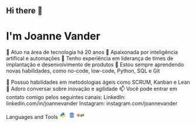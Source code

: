 ## Hi there 👋
<h1>I'm Joanne Vander</h1>

🔭 Atuo na área de tecnologia há 20 anos
💬 Apaixonada por inteligência artifical e automações
👯 Tenho experiência em liderança de times de implantação e desenvolvimento de produtos
🌱 Estou sempre aprendendo novas habilidades, como no-code, low-code, Python, SQL e Git

🤔 Possuo habilidades em metodologias ágeis como SCRUM, Kanban e Lean
💬 Adoro conversar sobre inovação e agilidade
📫 Você pode entrar em contato comigo pelos seguintes canais: 
LinkedIn: linkedin.com/in/joannevander
Instagram: instagram.com/joannevander

Languages and Tools
<code><img height="20" src="https://raw.githubusercontent.com/github/explore/80688e429a7d4ef2fca1e82350fe8e3517d3494d/topics/python/python.png"></code>
<code><img height="20" src="https://raw.githubusercontent.com/github/explore/80688e429a7d4ef2fca1e82350fe8e3517d3494d/topics/sql/sql.png"></code>
<code><img height="20" src="https://raw.githubusercontent.com/github/explore/80688e429a7d4ef2fca1e82350fe8e3517d3494d/topics/git/git.png"></code>
